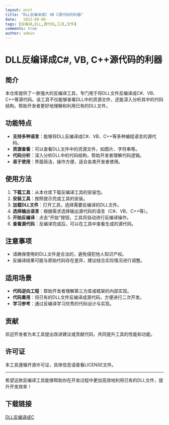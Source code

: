 ```yaml
---
layout: post
title: "DLL反编译成C VB C源代码的利器"
date:   2022-08-06
tags: [反编译,DLL,源代码,工具,文件]
comments: true
author: admin
---
```

# DLL反编译成C#, VB, C++源代码的利器

## 简介
本仓库提供了一款强大的反编译工具，专门用于将DLL文件反编译成C#、VB、C++等源代码。该工具不仅能够查看DLL中的资源文件，还能深入分析其中的代码结构，帮助开发者更好地理解和利用已有的DLL文件。

## 功能特点
- **支持多种语言**：能够将DLL反编译成C#、VB、C++等多种编程语言的源代码。
- **资源查看**：可以查看DLL文件中的资源文件，如图片、字符串等。
- **代码分析**：深入分析DLL中的代码结构，帮助开发者理解代码逻辑。
- **易于使用**：界面简洁，操作方便，适合各类开发者使用。

## 使用方法
1. **下载工具**：从本仓库下载反编译工具的安装包。
2. **安装工具**：按照提示完成工具的安装。
3. **加载DLL文件**：打开工具，选择需要反编译的DLL文件。
4. **选择输出语言**：根据需求选择输出源代码的语言（C#、VB、C++等）。
5. **开始反编译**：点击“开始”按钮，工具将自动进行反编译操作。
6. **查看源代码**：反编译完成后，可以在工具中查看生成的源代码。

## 注意事项
- 请确保使用的DLL文件是合法的，避免侵犯他人知识产权。
- 反编译结果可能与原始代码存在差异，建议结合实际情况进行调整。

## 适用场景
- **代码逆向工程**：帮助开发者理解第三方库或框架的内部实现。
- **代码重用**：将已有的DLL文件反编译成源代码，方便进行二次开发。
- **学习参考**：通过反编译学习优秀的代码设计与实现。

## 贡献
欢迎开发者为本工具提出改进建议或贡献代码，共同提升工具的性能和功能。

## 许可证
本工具遵循开源许可证，具体信息请查看LICENSE文件。

---

希望这款反编译工具能够帮助你在开发过程中更加高效地利用已有的DLL文件，提升开发效率！

## 下载链接

[DLL反编译成C](https://pan.quark.cn/s/4f2a1d5aa8fa)